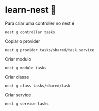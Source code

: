 # learn-nest :rocket:
Para criar uma controller no nest é 
```
nest g controller tasks
```
Copiar o provider
```
nest g provider tasks/shared/task.service
```
Criar modulo
```
nest g module tasks
```
Criar classe
```
nest g class tasks/shared/task
```
Criar service
```
nest g service tasks
```
